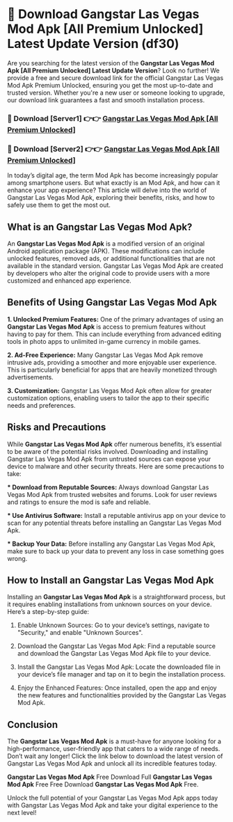 # 🤖 Download Gangstar Las Vegas Mod Apk [All Premium Unlocked] Latest Update Version (df30)

Are you searching for the latest version of the <strong>Gangstar Las Vegas Mod Apk [All Premium Unlocked] Latest Update Version</strong>? Look no further! We provide a free and secure download link for the official Gangstar Las Vegas Mod Apk Premium Unlocked, ensuring you get the most up-to-date and trusted version. Whether you're a new user or someone looking to upgrade, our download link guarantees a fast and smooth installation process.


<h3>📌 Download [Server1] 👉👉 <a href="https://hapymods.com?title=Gangstar+Las+Vegas+Mod+Apk&ref=3B1">Gangstar Las Vegas Mod Apk [All Premium Unlocked]</a></h3>

<h3>📌 Download [Server2] 👉👉 <a href="https://hapymods.com?title=Gangstar+Las+Vegas+Mod+Apk&ref=3B1">Gangstar Las Vegas Mod Apk [All Premium Unlocked]</a></h3>


In today’s digital age, the term Mod Apk has become increasingly popular among smartphone users. But what exactly is an Mod Apk, and how can it enhance your app experience? This article will delve into the world of Gangstar Las Vegas Mod Apk, exploring their benefits, risks, and how to safely use them to get the most out.


<h2>What is an Gangstar Las Vegas Mod Apk?</h2>

An <strong>Gangstar Las Vegas Mod Apk</strong> is a modified version of an original Android application package (APK). These modifications can include unlocked features, removed ads, or additional functionalities that are not available in the standard version. Gangstar Las Vegas Mod Apk are created by developers who alter the original code to provide users with a more customized and enhanced app experience.


<h2>Benefits of Using Gangstar Las Vegas Mod Apk</h2>

<strong> 1. Unlocked Premium Features:</strong> One of the primary advantages of using an <strong>Gangstar Las Vegas Mod Apk</strong> is access to premium features without having to pay for them. This can include everything from advanced editing tools in photo apps to unlimited in-game currency in mobile games.

<strong> 2. Ad-Free Experience:</strong> Many Gangstar Las Vegas Mod Apk remove intrusive ads, providing a smoother and more enjoyable user experience. This is particularly beneficial for apps that are heavily monetized through advertisements.

<strong> 3. Customization:</strong> Gangstar Las Vegas Mod Apk often allow for greater customization options, enabling users to tailor the app to their specific needs and preferences.


<h2>Risks and Precautions</h2>

While <strong>Gangstar Las Vegas Mod Apk</strong> offer numerous benefits, it’s essential to be aware of the potential risks involved. Downloading and installing Gangstar Las Vegas Mod Apk from untrusted sources can expose your device to malware and other security threats. Here are some precautions to take:

<strong> * Download from Reputable Sources:</strong> Always download Gangstar Las Vegas Mod Apk from trusted websites and forums. Look for user reviews and ratings to ensure the mod is safe and reliable.

<strong> * Use Antivirus Software:</strong> Install a reputable antivirus app on your device to scan for any potential threats before installing an Gangstar Las Vegas Mod Apk.

<strong> * Backup Your Data:</strong> Before installing any Gangstar Las Vegas Mod Apk, make sure to back up your data to prevent any loss in case something goes wrong.


<h2>How to Install an Gangstar Las Vegas Mod Apk</h2>

Installing an <strong>Gangstar Las Vegas Mod Apk</strong> is a straightforward process, but it requires enabling installations from unknown sources on your device. Here’s a step-by-step guide:

 1. Enable Unknown Sources: Go to your device’s settings, navigate to "Security," and enable "Unknown Sources".

 2. Download the Gangstar Las Vegas Mod Apk: Find a reputable source and download the Gangstar Las Vegas Mod Apk file to your device.

 3. Install the Gangstar Las Vegas Mod Apk: Locate the downloaded file in your device’s file manager and tap on it to begin the installation process.

 4. Enjoy the Enhanced Features: Once installed, open the app and enjoy the new features and functionalities provided by the Gangstar Las Vegas Mod Apk.


<h2><strong>Conclusion</strong></h2>

The <strong>Gangstar Las Vegas Mod Apk</strong> is a must-have for anyone looking for a high-performance, user-friendly app that caters to a wide range of needs. Don’t wait any longer! Click the link below to download the latest version of Gangstar Las Vegas Mod Apk and unlock all its incredible features today.

<strong>Gangstar Las Vegas Mod Apk</strong> Free Download Full <strong>Gangstar Las Vegas Mod Apk</strong> Free Free Download <strong>Gangstar Las Vegas Mod Apk</strong> Free.

Unlock the full potential of your Gangstar Las Vegas Mod Apk apps today with Gangstar Las Vegas Mod Apk and take your digital experience to the next level!